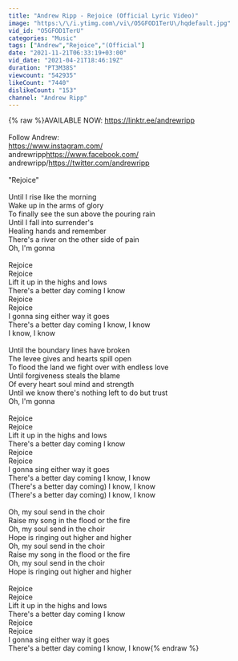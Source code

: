 ```yaml
---
title: "Andrew Ripp - Rejoice (Official Lyric Video)"
image: "https:\/\/i.ytimg.com\/vi\/O5GFOD1TerU\/hqdefault.jpg"
vid_id: "O5GFOD1TerU"
categories: "Music"
tags: ["Andrew","Rejoice","(Official"]
date: "2021-11-21T06:33:19+03:00"
vid_date: "2021-04-21T18:46:19Z"
duration: "PT3M38S"
viewcount: "542935"
likeCount: "7440"
dislikeCount: "153"
channel: "Andrew Ripp"
---
```

{% raw %}AVAILABLE NOW: <a rel="nofollow" target="blank" href="https://linktr.ee/andrewripp​">https://linktr.ee/andrewripp​</a><br /><br />Follow Andrew:<br /><a rel="nofollow" target="blank" href="https://www.instagram.com/">https://www.instagram.com/</a><br />andrewripp​<a rel="nofollow" target="blank" href="https://www.facebook.com/">https://www.facebook.com/</a><br />andrewripp/​<a rel="nofollow" target="blank" href="https://twitter.com/andrewripp">https://twitter.com/andrewripp</a><br /><br />&quot;Rejoice&quot;<br /><br />Until I rise like the morning<br />Wake up in the arms of glory<br />To finally see the sun above the pouring rain<br />Until I fall into surrender's<br />Healing hands and remember<br />There's a river on the other side of pain<br />Oh, I'm gonna<br /><br />Rejoice<br />Rejoice<br />Lift it up in the highs and lows<br />There's a better day coming I know<br />Rejoice<br />Rejoice<br />I gonna sing either way it goes<br />There's a better day coming I know, I know<br />I know, I know<br /><br />Until the boundary lines have broken<br />The levee gives and hearts spill open<br />To flood the land we fight over with endless love<br />Until forgiveness steals the blame<br />Of every heart soul mind and strength<br />Until we know there's nothing left to do but trust<br />Oh, I'm gonna<br /><br />Rejoice<br />Rejoice<br />Lift it up in the highs and lows<br />There's a better day coming I know<br />Rejoice<br />Rejoice<br />I gonna sing either way it goes<br />There's a better day coming I know, I know<br />(There's a better day coming) I know, I know<br />(There's a better day coming) I know, I know<br /><br />Oh, my soul send in the choir<br />Raise my song in the flood or the fire<br />Oh, my soul send in the choir<br />Hope is ringing out higher and higher<br />Oh, my soul send in the choir<br />Raise my song in the flood or the fire<br />Oh, my soul send in the choir<br />Hope is ringing out higher and higher<br /><br />Rejoice<br />Rejoice<br />Lift it up in the highs and lows<br />There's a better day coming I know<br />Rejoice<br />Rejoice<br />I gonna sing either way it goes<br />There's a better day coming I know, I know{% endraw %}
